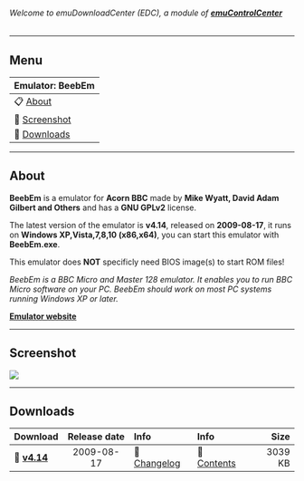 ###### Welcome to emuDownloadCenter (EDC), a module of [**emuControlCenter**](https://github.com/PhoenixInteractiveNL/emuControlCenter/wiki/)
***
## Menu
| **Emulator: BeebEm** |
|:---------|
| :clipboard: [About](#about) |
| :sunrise: [Screenshot](#screenshot) |
| :floppy_disk: [Downloads](#downloads) |
***
## About
**BeebEm** is a emulator for **Acorn BBC** made by **Mike Wyatt, David Adam Gilbert and Others** and has a **GNU GPLv2** license.

The latest version of the emulator is **v4.14**, released on **2009-08-17**, it runs on **Windows XP,Vista,7,8,10 (x86,x64)**, you can start this emulator with **BeebEm.exe**.

This emulator does **NOT** specificly need BIOS image(s) to start ROM files!

_BeebEm is a BBC Micro and Master 128 emulator. It enables you to run BBC Micro software on your PC. BeebEm should work on most PC systems running Windows XP or later._

[**Emulator website**](http://www.mkw.me.uk/beebem/index.html)
***
## Screenshot
![](https://raw.githubusercontent.com/PhoenixInteractiveNL/emuDownloadCenter/master/hooks/beebem/screen.jpg)
***
## Downloads
| Download | Release date  | Info       | Info       | Size       |
|:---------|:-------------:|:-----------|:-----------|-----------:|
| :floppy_disk: [**v4.14**](https://github.com/PhoenixInteractiveNL/edc-repo0002/raw/master/beebem/4.14.7z) | 2009-08-17 | :page_facing_up: [Changelog](https://github.com/PhoenixInteractiveNL/edc-repo0002/blob/master/beebem/4.14_changelog.txt) | :mag_right: [Contents](https://github.com/PhoenixInteractiveNL/edc-repo0002/blob/master/beebem/4.14_contents.txt) | 3039 KB |
